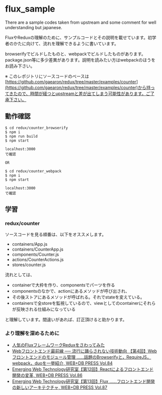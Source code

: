 # flux_sample
There are a sample codes taken from upstream and some comment for well understanding but japanese.

FluxやReduxの理解のために、サンプルコードとその説明を載せています。初学者のかたに向けて、流れを理解できるように書いています。

browserifyでビルドしたものと、webpackでビルドしたものがあります。package.json等に多少差異があります。説明を読みたい方はwebpackのほうをお読み下さい。

※ このレポジトリにソースコードのベースは[https://github.com/gaearon/redux/tree/master/examples/counter](https://github.com/gaearon/redux/tree/master/examples/counter)から持ってきたので、時間が経つとupstreamと差が出てしまう可能性があります。ご了承下さい。

## 動作確認

```
$ cd redux/counter_browserify
$ npm i
$ npm run build
$ npm start

localhost:3000
で確認

OR

$ cd redux/counter_webpack
$ npm i
$ npm start

localhost:3000
で確認
```

## 学習

### redux/counter
ソースコードを見る順番は、以下をオススメします。

- containers/App.js
- containers/CounterApp.js
- components/Counter.js
- actions/CounterActions.js
- stores/counter.js

流れとしては、

- containerで大枠を作り、componentsでパーツを作る
- componentsのなかで、actionにあるメソッドが呼び出され、
- その後ストアにあるメソッドが呼ばれる。それでstateを変えている。
- containersで全storeを監視しているので、viewとしてのcontainerにそれらが反映される仕組みになっている

と理解しています。間違いがあれば、訂正頂けると助かります。


### より理解を深めるために
- [人気のFluxフレームワークReduxをさわってみた](http://amagitakayosi.hatenablog.com/entry/2015/07/30/000000
)
- [Webフロントエンド最前線 ── 流行に踊らされない技術動向
【第4回】Webフロントエンドのモジュール管理 ……話題のBrowserifyと，RequireJS，webpack，duoを一挙紹介, WEB+DB PRESS Vol.84](http://gihyo.jp/magazine/wdpress/archive/2015/vol84)
- [Emerging Web Technology研究室【第12回】Reactによるフロントエンド開発の変革, WEB+DB PRESS Vol.86](http://gihyo.jp/magazine/wdpress/archive/2015/vol86)
- [Emerging Web Technology研究室【第13回】Flux ……フロントエンド開発の新しいアーキテクチャ, WEB+DB PRESS Vol.87](http://gihyo.jp/magazine/wdpress/archive/2015/vol87)